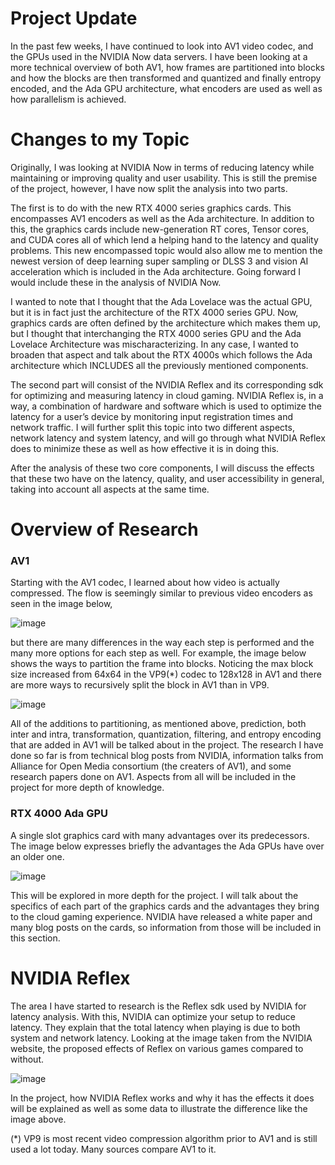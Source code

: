 # Project Update

In the past few weeks, I have continued to look into AV1 video codec, and the GPUs used in the NVIDIA Now data servers. I have been looking at a more technical overview
of both AV1, how frames are partitioned into blocks and how the blocks are then transformed and quantized and finally entropy encoded, and the Ada GPU architecture, what
encoders are used as well as how parallelism is achieved. 

# Changes to my Topic

Originally, I was looking at NVIDIA Now in terms of reducing latency while maintaining or improving quality and user usability. This is still the premise of the 
project, however, I have now split the analysis into two parts. 

The first is to do with the new RTX 4000 series graphics cards. This encompasses AV1 encoders as well as the Ada architecture. In addition to this, the graphics
cards include new-generation RT cores, Tensor cores, and CUDA cores all of which lend a helping hand to the latency and quality problems. This new encompassed topic 
would also allow me to mention the newest version of deep learning super sampling or DLSS 3 and vision AI acceleration which is included in the Ada architecture. Going 
forward I would include these in the analysis of NVIDIA Now.

I wanted to note that I thought that the Ada Lovelace was the actual GPU, but it is in fact just the architecture of the RTX 4000 series GPU. Now, graphics cards are often defined by the architecture which makes them up, but I thought that interchanging the RTX 4000 series GPU and the Ada Lovelace Architecture was mischaracterizing. In any case, I wanted to broaden that aspect and talk about the RTX 4000s which follows the Ada architecture which INCLUDES all the previously mentioned components.

The second part will consist of the NVIDIA Reflex and its corresponding sdk for optimizing and measuring latency in cloud gaming. NVIDIA Reflex is, in a way, a 
combination of hardware and software which is used to optimize the latency for a user’s device by monitoring input registration times and network traffic. I will
further split this topic into two different aspects, network latency and system latency, and will go through what NVIDIA Reflex does to minimize these as well as how
effective it is in doing this.

After the analysis of these two core components, I will discuss the effects that these two have on the latency, quality, and user accessibility in general, taking 
into account all aspects at the same time.

# Overview of Research

### AV1

Starting with the AV1 codec, I learned about how video is actually compressed. The flow is seemingly similar to previous video encoders as seen in the image below,

![image](https://github.com/AngusMilne17/NVIDIA-Now-Research-Project/assets/78343375/c04f02c2-909e-401a-a593-ceb23b63ab25)

but there are many differences in the way each step is performed and the many more options for each step as well. For example, the image below shows the ways to partition the frame into blocks. Noticing the max block size increased from 64x64 in the VP9(*) codec to 128x128 in AV1 and there are more ways to recursively split the block in AV1 than in VP9. 

![image](https://github.com/AngusMilne17/NVIDIA-Now-Research-Project/assets/78343375/fd255f19-db4a-4751-b754-e8719578221c)

All of the additions to partitioning, as mentioned above, prediction, both inter and intra, transformation, quantization, filtering, and entropy encoding that are added in AV1 will be talked about in the project. The research I have done so far is from technical blog posts from NVIDIA, information talks from Alliance for Open Media consortium (the creaters of AV1), and some research papers done on AV1. Aspects from all will be included in the project for more depth of knowledge.

### RTX 4000 Ada GPU

A single slot graphics card with many advantages over its predecessors. The image below expresses briefly the advantages the Ada GPUs have over an older one. 

![image](https://github.com/AngusMilne17/NVIDIA-Now-Research-Project/assets/78343375/5729d7ba-ed9e-4350-bee6-f881115126fe)

This will be explored in more depth for the project. I will talk about the specifics of each part of the graphics cards and the advantages they bring to the cloud gaming experience. NVIDIA have released a white paper and many blog posts on the cards, so information from those will be included in this section.

# NVIDIA Reflex

The area I have started to research is the Reflex sdk used by NVIDIA for latency analysis. With this, NVIDIA can optimize your setup to reduce latency. They explain that the total latency when playing is due to both system and network latency. Looking at the image taken from the NVIDIA website, the proposed effects of Reflex on various games compared to without.

![image](https://github.com/AngusMilne17/NVIDIA-Now-Research-Project/assets/78343375/7ce2859b-5ea6-4391-853f-cd7a2b1b77d3)

In the project, how NVIDIA Reflex works and why it has the effects it does will be explained as well as some data to illustrate the difference like the image above.

(*) VP9 is most recent video compression algorithm prior to AV1 and is still used a lot today. Many sources compare AV1 to it.


